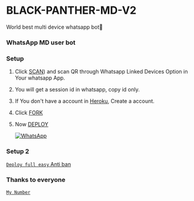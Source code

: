 # BLACK-PANTHER-MD-V2
World best multi device whatsapp bot🖤
### WhatsApp MD user bot

### Setup

1. Click [SCAN](https://replit.com/@black-pantherpa/Black-Panther-MD-QR?v=1nexusNw/Md-Scanner?outputonly=1&lite=1#)) and scan QR through Whatsapp Linked Devices Option in Your whatsapp App.

2. You will get a session id in whatsapp, copy id only.

3. If You don't have a account in [Heroku](https://signup.heroku.com/), Create a account.

4. Click [FORK](https://github.com/BlackPanther-svg/BLACK-PANTHER-MD-V2/fork)

5. Now [DEPLOY](https://heroku.com/deploy)

   <a href="https://chat.whatsapp.com/LWOdea4zvErAHkLNuAQkoP"><img alt="WhatsApp" src="https://img.shields.io/badge/-Whatsapp%20Group-lightgrey?style=for-the-badge&logo=whatsapp&logoColor=white"/></a>

### Setup 2 

[`Deploy full easy` Anti ban ]([www.okteto.com](https://github.com/okteto))

### Thanks to everyone

[`My Number`](https://wa.me/+94741671668?text=හා̶̷යි̶̶🙈🌸_ස̶̷්ටේ̶̷ට̶̷ස්🪄බ̶̷ල̶̬න̷̶්න̶_ක̶̷න̶̷්ටැ̶̷ක්🥰සේව්_දාගන්න_INBOX🤭ආවෙ🪄❢❢_)
